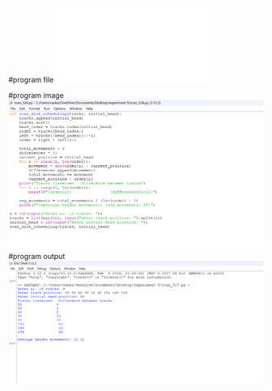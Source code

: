 #program file
![program file](scan_526.py)

#program image
![program image](scan_program.png)
#program output
![program output](scan_output.png)




